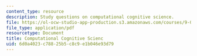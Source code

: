 ```yaml
---
content_type: resource
description: Study questions on computational cognitive science.
file: https://ol-ocw-studio-app-production.s3.amazonaws.com/courses/9-012-the-brain-and-cognitive-sciences-ii-spring-2002/6d0a4023c78825b5c8c9e1b046e93d79_computationalcognitivescience.pdf
file_type: application/pdf
resourcetype: Document
title: Computational Cognitive Scienc
uid: 6d0a4023-c788-25b5-c8c9-e1b046e93d79
---
```

